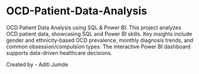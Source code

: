 # OCD-Patient-Data-Analysis

OCD Patient Data Analysis using SQL \& Power BI: This project analyzes OCD patient data, showcasing SQL and Power BI skills. Key insights include gender and ethnicity-based OCD prevalence, monthly diagnosis trends, and common obsession/compulsion types. The interactive Power BI dashboard supports data-driven healthcare decisions.



Created by - Aditi Jumde

